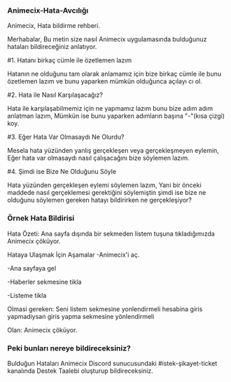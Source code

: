### Animecix-Hata-Avcılığı


Animecix, Hata bildirme rehberi.

Merhabalar, Bu metin size nasıl Animecix uygulamasında bulduğunuz hataları bildireceğiniz anlatıyor.


#1. Hatanı birkaç cümle ile özetlemen lazım

Hatanın ne olduğunu tam olarak anlamamız için bize birkaç cümle ile bunu özetlemen lazım ve bunu yaparken mümkün olduğunca açılayı  cı ol.


#2. Hata ile Nasıl Karşılaşacağız?

Hata ile karşılaşabilmemiz için ne yapmamız lazım bunu bize adım adım anlatman lazım, Mümkün ise bunu yaparken adımların başına "-"(kısa çizgi) koy.

#3. Eğer Hata Var Olmasaydı Ne Olurdu?

Mesela hata yüzünden yanlış gerçekleşen veya gerçekleşmeyen eylemin, Eğer hata var olmasaydı nasıl çalışacağını bize söylemen lazım.


#4. Şimdi ise Bize Ne Olduğunu Söyle

Hata yüzünden gerçekleşen eylemi söylemen lazım, Yani bir önceki maddede nasıl gerçeklemesi gerektiğini söylemiştin şimdi ise bize ne olduğunu söylemen gereken hatayı bildirirken ne gerçekleşiyor?

### Örnek Hata Bildirisi

Hata Özeti:
Ana sayfa dışında bir sekmeden listem tuşuna tıkladığımızda Animecix çöküyor.

Hataya Ulaşmak İçin Aşamalar
-Animecix'i aç.

-Ana sayfaya gel

-Haberler sekmesine tikla

-Listeme tikla

Olmasi gereken:
Seni listem sekmesine yonlendirmeli hesabina giris yapmadiysan giris yapma sekmesine yönlendirmeli

Olan:
Animecix çöküyor.

### Peki bunları nereye bildireceksiniz?
Bulduğun Hataları Animecix Discord sunucusundaki #istek-şikayet-ticket kanalında Destek Taalebi oluşturup bildireceksiniz.
